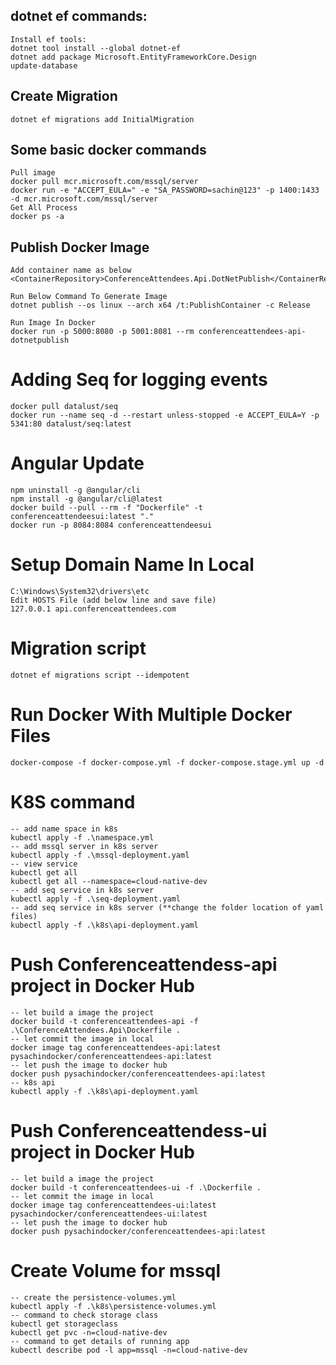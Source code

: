 
## dotnet ef commands:
	Install ef tools:
	dotnet tool install --global dotnet-ef
	dotnet add package Microsoft.EntityFrameworkCore.Design
	update-database

## Create Migration
	dotnet ef migrations add InitialMigration

## Some basic docker commands
	Pull image
	docker pull mcr.microsoft.com/mssql/server
	docker run -e "ACCEPT_EULA=" -e "SA_PASSWORD=sachin@123" -p 1400:1433 -d mcr.microsoft.com/mssql/server
	Get All Process
	docker ps -a

## Publish Docker Image
	Add container name as below
	<ContainerRepository>ConferenceAttendees.Api.DotNetPublish</ContainerRepository>

	Run Below Command To Generate Image
	dotnet publish --os linux --arch x64 /t:PublishContainer -c Release

	Run Image In Docker
	docker run -p 5000:8080 -p 5001:8081 --rm conferenceattendees-api-dotnetpublish

# Adding Seq for logging events
	docker pull datalust/seq
	docker run --name seq -d --restart unless-stopped -e ACCEPT_EULA=Y -p 5341:80 datalust/seq:latest

# Angular Update
	npm uninstall -g @angular/cli
	npm install -g @angular/cli@latest
	docker build --pull --rm -f "Dockerfile" -t conferenceattendeesui:latest "."
	docker run -p 8084:8084 conferenceattendeesui

# Setup Domain Name In Local
	C:\Windows\System32\drivers\etc
	Edit HOSTS File (add below line and save file)
	127.0.0.1 api.conferenceattendees.com

# Migration script
	dotnet ef migrations script --idempotent

# Run Docker With Multiple Docker Files
	docker-compose -f docker-compose.yml -f docker-compose.stage.yml up -d

# K8S command
	-- add name space in k8s
	kubectl apply -f .\namespace.yml
	-- add mssql server in k8s server
	kubectl apply -f .\mssql-deployment.yaml
	-- view service
	kubectl get all
	kubectl get all --namespace=cloud-native-dev
	-- add seq service in k8s server
	kubectl apply -f .\seq-deployment.yaml
	-- add seq service in k8s server (**change the folder location of yaml files)
	kubectl apply -f .\k8s\api-deployment.yaml

# Push Conferenceattendess-api project in Docker Hub
	-- let build a image the project
	docker build -t conferenceattendees-api -f .\ConferenceAttendees.Api\Dockerfile .
	-- let commit the image in local
	docker image tag conferenceattendees-api:latest pysachindocker/conferenceattendees-api:latest
	-- let push the image to docker hub
	docker push pysachindocker/conferenceattendees-api:latest
	-- k8s api
	kubectl apply -f .\k8s\api-deployment.yaml

# Push Conferenceattendess-ui project in Docker Hub
	-- let build a image the project
	docker build -t conferenceattendees-ui -f .\Dockerfile .                         
	-- let commit the image in local
	docker image tag conferenceattendees-ui:latest pysachindocker/conferenceattendees-ui:latest
	-- let push the image to docker hub
	docker push pysachindocker/conferenceattendees-api:latest

# Create Volume for mssql
	-- create the persistence-volumes.yml
	kubectl apply -f .\k8s\persistence-volumes.yml
	-- command to check storage class
	kubectl get storageclass
	kubectl get pvc -n=cloud-native-dev
	-- command to get details of running app
	kubectl describe pod -l app=mssql -n=cloud-native-dev

